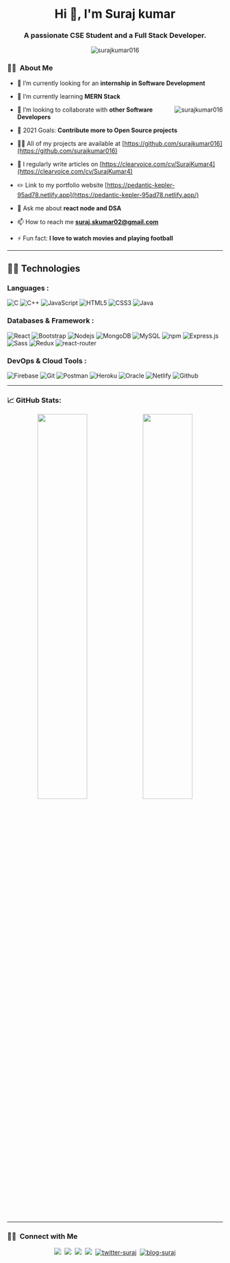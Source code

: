 <h1 align="center">Hi 👋, I'm Suraj kumar</h1>
<h3 align="center">A passionate CSE Student and a Full Stack Developer.</h3>

<p align="center"> <img src="https://komarev.com/ghpvc/?username=surajkumar016&label=Profile%20views&color=0e75b6&style=flat" alt="surajkumar016" /> </p>

### 👨‍🎓 &nbsp;About Me

- 🔭 I’m currently looking for an **internship in Software Development**

- 🌱 I’m currently learning **MERN Stack** <p><img align="right" src="https://github-readme-stats.vercel.app/api/top-langs?username=surajkumar016&show_icons=true&locale=en&layout=compact&theme=nightowl&hide_border=true" alt="surajkumar016" /></p>

- 👯 I’m looking to collaborate with **other Software Developers**

- 🥅 2021 Goals: **Contribute more to Open Source projects**

- 👨‍💻 All of my projects are available at [https://github.com/surajkumar016](https://github.com/surajkumar016)

- 📝 I regularly write articles on [https://clearvoice.com/cv/SurajKumar4](https://clearvoice.com/cv/SurajKumar4)

- ✏️ Link to my portfolio website [https://pedantic-kepler-95ad78.netlify.app](https://pedantic-kepler-95ad78.netlify.app/)

- 💬 Ask me about **react node and DSA**

- 📫 How to reach me **suraj.skumar02@gmail.com**

- ⚡ Fun fact: **I love to watch movies and playing football**
<hr>


## 👨‍💻 Technologies

### Languages :

![C](https://img.shields.io/badge/C-00599C?style=for-the-badge&logo=c&logoColor=white)
![C++](https://img.shields.io/badge/C%2B%2B-00599C?style=for-the-badge&logo=c%2B%2B&logoColor=white)
![JavaScript](https://img.shields.io/badge/JavaScript-F7DF1E?style=for-the-badge&logo=javascript&logoColor=black)
![HTML5](https://img.shields.io/badge/HTML5-E34F26?style=for-the-badge&logo=html5&logoColor=white)
![CSS3](https://img.shields.io/badge/CSS3-1572B6?style=for-the-badge&logo=css3&logoColor=white)
![Java](https://img.shields.io/badge/Java-ED8B00?style=for-the-badge&logo=java&logoColor=white)

### Databases & Framework :

![React](https://img.shields.io/badge/React-20232A?style=for-the-badge&logo=react&logoColor=61DAFB)
![Bootstrap](https://img.shields.io/badge/Bootstrap-563D7C?style=for-the-badge&logo=bootstrap&logoColor=white)
![Nodejs](https://img.shields.io/badge/Node.js-339933?style=for-the-badge&logo=nodedotjs&logoColor=white)
![MongoDB](https://img.shields.io/badge/MongoDB-4EA94B?style=for-the-badge&logo=mongodb&logoColor=white)
![MySQL](https://img.shields.io/badge/MySQL-00000F?style=for-the-badge&logo=mysql&logoColor=white)
![npm](https://img.shields.io/badge/npm-CB3837?style=for-the-badge&logo=npm&logoColor=white)
![Express.js](https://img.shields.io/badge/Express.js-000000?style=for-the-badge&logo=express&logoColor=white)
![Sass](https://img.shields.io/badge/Sass-CC6699?style=for-the-badge&logo=sass&logoColor=white)
![Redux](https://img.shields.io/badge/Redux-593D88?style=for-the-badge&logo=redux&logoColor=white)
![react-router](https://img.shields.io/badge/React_Router-CA4245?style=for-the-badge&logo=react-router&logoColor=white)

### DevOps & Cloud Tools :
![Firebase](https://img.shields.io/badge/firebase-ffca28?style=for-the-badge&logo=firebase&logoColor=black)
![Git](https://img.shields.io/badge/Git-F05032?style=for-the-badge&logo=git&logoColor=white)
![Postman](https://img.shields.io/badge/Postman-FF6C37?style=for-the-badge&logo=Postman&logoColor=white)
![Heroku](https://img.shields.io/badge/Heroku-430098?style=for-the-badge&logo=heroku&logoColor=white)
![Oracle](https://img.shields.io/badge/Oracle-F80000?style=for-the-badge&logo=oracle&logoColor=black)
![Netlify](https://img.shields.io/badge/Netlify-00C7B7?style=for-the-badge&logo=netlify&logoColor=white)
![Github](https://img.shields.io/badge/GitHub-100000?style=for-the-badge&logo=github&logoColor=white)

<hr/>

### 📈 GitHub Stats:

<p align="center">
	
  <img width="48%" src="https://github-readme-stats.vercel.app/api?username=surajkumar016&show_icons=true&theme=nightowl&hide_border=true" />
  <img width="48%" src="https://github-readme-streak-stats.herokuapp.com?user=surajkumar016&theme=nightowl&hide_border=true&fire=DD2727" />
</p>

<hr/>

### 🤝🏻 &nbsp;Connect with Me

<p align="center">
<a href="https://github.com/surajkumar016"><img src="https://img.shields.io/badge/GitHub-100000?style=for-the-badge&logo=github&logoColor=white"/></a>&nbsp;
<a href="https://linkedin.com/in/suraj-kumar-07"><img src="https://img.shields.io/badge/LinkedIn-0077B5?style=for-the-badge&logo=linkedin&logoColor=white"/></a>&nbsp;
<a href="https://instagram.com/surajkumar__07"><img src="https://img.shields.io/badge/Instagram-E4405F?style=for-the-badge&logo=instagram&logoColor=white"/></a>&nbsp;
<a href="suraj.skumar02@gmail.com"><img src="https://img.shields.io/badge/Gmail-D14836?style=for-the-badge&logo=gmail&logoColor=white"/></a>&nbsp;
<a href="https://twitter.com/SurajKumar__07" target="_blank"><img src="https://img.shields.io/badge/Twitter-1DA1F2?style=for-the-badge&logo=twitter&logoColor=white" alt="twitter-suraj" /></a>&nbsp;
<a href="https://articlemachine07.blogspot.com/" target="_blank"><img src="https://img.shields.io/badge/Blogger-FF5722?style=for-the-badge&logo=blogger&logoColor=white" alt="blog-suraj" /></a>
</p>
